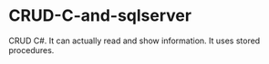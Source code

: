 # CRUD-C-and-sqlserver
CRUD C#. It can actually read and show information. It uses stored procedures.
